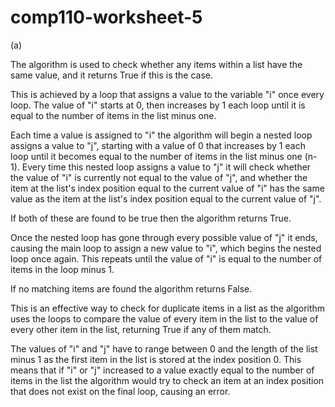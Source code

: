 # comp110-worksheet-5

(a)

The algorithm is used to check whether any items within a list have the same value, and it returns True if this is the case.

This is achieved by a loop that assigns a value to the variable "i" once every loop. The value of "i" starts at 0, then increases by 1 each loop until it is equal to the number of items in the list minus one.

Each time a value is assigned to "i" the algorithm will begin a nested loop assigns a value to "j", starting with a value of 0 that increases by 1 each loop until it becomes equal to the number of items in the list minus one (n-1). Every time this nested loop assigns a value to "j" it will check whether the value of "i" is currently not equal to the value of "j", and whether the item at the list's index position equal to the current value of "i" has the same value as the item at the list's index position equal to the current value of "j".

If both of these are found to be true then the algorithm returns True.

Once the nested loop has gone through every possible value of "j" it ends, causing the main loop to assign a new value to "i", which begins the nested loop once again. This repeats until the value of "i" is equal to the number of items in the loop minus 1.

If no matching items are found the algorithm returns False.

This is an effective way to check for duplicate items in a list as the algorithm uses the loops to compare the value of every item in the list to the value of every other item in the list, returning True if any of them match.

The values of "i" and "j" have to range between 0 and the length of the list minus 1 as the first item in the list is stored at the index position 0. This means that if "i" or "j" increased to a value exactly equal to the number of items in the list the algorithm would try to check an item at an index position that does not exist on the final loop, causing an error.
